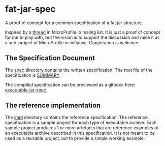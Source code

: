 # fat-jar-spec
A proof of concept for a common specification of a fat jar structure.

Inspired by a [thread](https://groups.google.com/forum/#!topic/microprofile/sWOal05ORT0) in MicroProfile.io maling list.
It is just a proof of concept for me to play with, but the vision is to support the discussion and raise it as a sub-project of MicroProfile.io initiative.
Cooperation is welcome.

## The Specification Document

The [spec](spec) directory contains the written specification.
The root file of the specification is [SUMMARY](spec/SUMMARY.adoc).

The compiled specification can be previewed as a gitbook here: [executable-jar-spec](https://ondrejm.gitbooks.io/executable-jar-spec/content/).

## The reference implementation

The [impl](impl) directory contains the reference specification.
The reference specification is a sample project for each type of executable archive. 
Each sample project produces 1 or more artefacts that are reference examples of an executable archive described in this specification.
It is not meant to be used as a reusable project, but to provide a simple working example.
